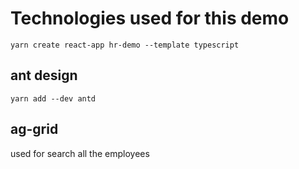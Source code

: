 # Technologies used for this demo

`yarn create react-app hr-demo --template typescript`

## ant design

`yarn add --dev antd`


## ag-grid
used for search all the employees
